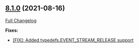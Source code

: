 ## [8.1.0](https://ugate.github.io/sqler/tree/v8.1.0) (2021-08-16)
[Full Changelog](https://ugate.github.io/sqler/compare/v8.0.0...v8.1.0)


__Fixes:__
* [[FIX]: Added typedefs.EVENT_STREAM_RELEASE support](https://ugate.github.io/sqler/commit/0c5306c7f1ce8ac88506ffc7e10bc0172e7de279)